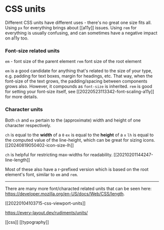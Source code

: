 # CSS units

Different CSS units have different uses - there's no great one size fits all. Using `px` for everything brings about [[a11y]] issues. Using `rem` for everything is usually confusing, and can sometimes have a negative impact on a11y too.

### Font-size related units

`em` - font size of the parent element
`rem` font size of the root element

`em` is a good candidate for anything that's related to the size of your type, e.g. padding for text boxes, margin for headings, etc. That way, when the font-size of the text grows, the padding/spacing between components grows also. However, it compounds as `font-size` is inherited.
`rem` is good for setting your font-size itself, see [[20220523113342-font-scaling-a11y]] for more details.

### Character units

Both `ch` and `ex` pertain to the (approximate) width and height of one character respectively.

`ch` is equal to the **width** of a `0`
`ex` is equal to the **height** of a `x`
`lh` is equal to the computed value of the line-height, which can be great for sizing icons. [[20240819050402-icon-size-lh]]

`ch` is helpful for restricting max-widths for readability. [[20210201144247-line-length]]

Most of these also have a r-prefixed version which is based on the root element's font, similar to `em` and `rem`.

---

There are many more font/characted related units that can be seen here: https://developer.mozilla.org/en-US/docs/Web/CSS/length.

[[20220104103715-css-viewport-units]]

https://every-layout.dev/rudiments/units/

[[css]]
[[typography]]